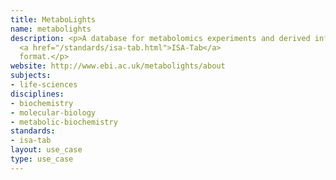 ```yaml
---
title: MetaboLights
name: metabolights
description: <p>A database for metabolomics experiments and derived information in
  <a href="/standards/isa-tab.html">ISA-Tab</a>
  format.</p>
website: http://www.ebi.ac.uk/metabolights/about
subjects:
- life-sciences
disciplines:
- biochemistry
- molecular-biology
- metabolic-biochemistry
standards:
- isa-tab
layout: use_case
type: use_case
---
```



